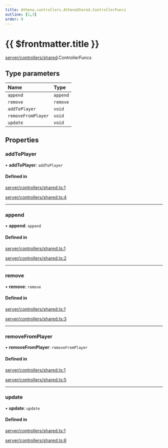 ```yaml
---
title: Athena.controllers.AthenaShared.ControllerFuncs
outline: [1,3]
order: 0
---
```


# {{ $frontmatter.title }}


[server/controllers/shared](../modules/server_controllers_shared.md).ControllerFuncs

## Type parameters

| Name | Type |
| :------ | :------ |
| `append` | `append` |
| `remove` | `remove` |
| `addToPlayer` | `void` |
| `removeFromPlayer` | `void` |
| `update` | `void` |

## Properties

### addToPlayer

• **addToPlayer**: `addToPlayer`

#### Defined in

[server/controllers/shared.ts:1](https://github.com/Stuyk/altv-athena/blob/bc77fba/src/core/server/controllers/shared.ts#L1)

[server/controllers/shared.ts:4](https://github.com/Stuyk/altv-athena/blob/bc77fba/src/core/server/controllers/shared.ts#L4)

___

### append

• **append**: `append`

#### Defined in

[server/controllers/shared.ts:1](https://github.com/Stuyk/altv-athena/blob/bc77fba/src/core/server/controllers/shared.ts#L1)

[server/controllers/shared.ts:2](https://github.com/Stuyk/altv-athena/blob/bc77fba/src/core/server/controllers/shared.ts#L2)

___

### remove

• **remove**: `remove`

#### Defined in

[server/controllers/shared.ts:1](https://github.com/Stuyk/altv-athena/blob/bc77fba/src/core/server/controllers/shared.ts#L1)

[server/controllers/shared.ts:3](https://github.com/Stuyk/altv-athena/blob/bc77fba/src/core/server/controllers/shared.ts#L3)

___

### removeFromPlayer

• **removeFromPlayer**: `removeFromPlayer`

#### Defined in

[server/controllers/shared.ts:1](https://github.com/Stuyk/altv-athena/blob/bc77fba/src/core/server/controllers/shared.ts#L1)

[server/controllers/shared.ts:5](https://github.com/Stuyk/altv-athena/blob/bc77fba/src/core/server/controllers/shared.ts#L5)

___

### update

• **update**: `update`

#### Defined in

[server/controllers/shared.ts:1](https://github.com/Stuyk/altv-athena/blob/bc77fba/src/core/server/controllers/shared.ts#L1)

[server/controllers/shared.ts:6](https://github.com/Stuyk/altv-athena/blob/bc77fba/src/core/server/controllers/shared.ts#L6)
